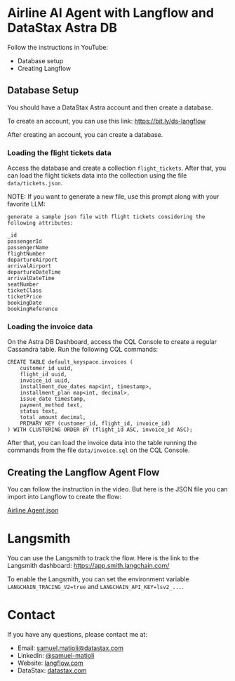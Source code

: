 # Airline AI Agent with Langflow and DataStax Astra DB

Follow the instructions in YouTube:

- Database setup
- Creating Langflow

## Database Setup

You should have a DataStax Astra account and then create a database.

To create an account, you can use this link: https://bit.ly/ds-langflow

After creating an account, you can create a database. 

### Loading the flight tickets data

Access the database and create a collection `flight_tickets`. After that, you can load the flight tickets data into the collection using the file `data/tickets.json`. 

NOTE: If you want to generate a new file, use this prompt along with your favorite LLM:

```
generate a sample json file with flight tickets considering the following attributes:

_id 
passengerId
passengerName
flightNumber
departureAirport
arrivalAirport
departureDateTime
arrivalDateTime
seatNumber
ticketClass
ticketPrice
bookingDate
bookingReference

```

### Loading the invoice data

On the Astra DB Dashboard, access the CQL Console to create a regular Cassandra table. Run the following CQL commands:

```
CREATE TABLE default_keyspace.invoices (
    customer_id uuid,
    flight_id uuid,
    invoice_id uuid,
    installment_due_dates map<int, timestamp>,
    installment_plan map<int, decimal>,
    issue_date timestamp,
    payment_method text,
    status text,
    total_amount decimal,
    PRIMARY KEY (customer_id, flight_id, invoice_id)
) WITH CLUSTERING ORDER BY (flight_id ASC, invoice_id ASC);

```

After that, you can load the invoice data into the table running the commands from the file `data/invoice.sql` on the CQL Console. 

## Creating the Langflow Agent Flow

You can follow the instruction in the video. But here is the JSON file you can import into Langflow to create the flow:

[Airline Agent.json](Airline%20Agent.json)

# Langsmith

You can use the Langsmith to track the flow. Here is the link to the Langsmith dashboard: https://app.smith.langchain.com/

To enable the Langsmith, you can set the environment variable `LANGCHAIN_TRACING_V2=true` and `LANGCHAIN_API_KEY=lsv2_...`.

# Contact

If you have any questions, please contact me at:

- Email: [samuel.matioli@datastax.com](mailto:samuel.matioli@datastax.com)
- LinkedIn: [@samuel-matioli](https://www.linkedin.com/in/samuel-matioli/)
- Website: [langflow.com](https://langflow.com)
- DataStax: [datastax.com](https://bit.ly/ds-langflow)
